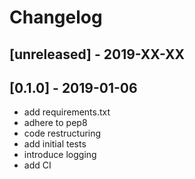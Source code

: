 # Changelog

## [unreleased] - 2019-XX-XX

## [0.1.0] - 2019-01-06
* add requirements.txt
* adhere to pep8
* code restructuring
* add initial tests
* introduce logging
* add CI
